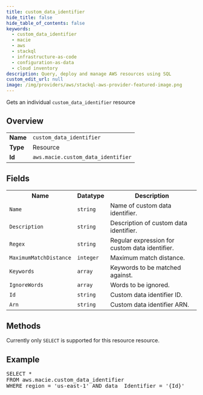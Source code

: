```yaml
---
title: custom_data_identifier
hide_title: false
hide_table_of_contents: false
keywords:
  - custom_data_identifier
  - macie
  - aws
  - stackql
  - infrastructure-as-code
  - configuration-as-data
  - cloud inventory
description: Query, deploy and manage AWS resources using SQL
custom_edit_url: null
image: /img/providers/aws/stackql-aws-provider-featured-image.png
---
```

Gets an individual <code>custom_data_identifier</code> resource

## Overview
<table><tbody>
<tr><td><b>Name</b></td><td><code>custom_data_identifier</code></td></tr>
<tr><td><b>Type</b></td><td>Resource</td></tr>
<tr><td><b>Id</b></td><td><code>aws.macie.custom_data_identifier</code></td></tr>
</tbody></table>

## Fields
<table><tbody>
<tr><th>Name</th><th>Datatype</th><th>Description</th></tr>
<tr><td><code>Name</code></td><td><code>string</code></td><td>Name of custom data identifier.</td></tr><tr><td><code>Description</code></td><td><code>string</code></td><td>Description of custom data identifier.</td></tr><tr><td><code>Regex</code></td><td><code>string</code></td><td>Regular expression for custom data identifier.</td></tr><tr><td><code>MaximumMatchDistance</code></td><td><code>integer</code></td><td>Maximum match distance.</td></tr><tr><td><code>Keywords</code></td><td><code>array</code></td><td>Keywords to be matched against.</td></tr><tr><td><code>IgnoreWords</code></td><td><code>array</code></td><td>Words to be ignored.</td></tr><tr><td><code>Id</code></td><td><code>string</code></td><td>Custom data identifier ID.</td></tr><tr><td><code>Arn</code></td><td><code>string</code></td><td>Custom data identifier ARN.</td></tr>
</tbody></table>

## Methods
Currently only <code>SELECT</code> is supported for this resource resource.

## Example
<pre>
SELECT * 
FROM aws.macie.custom_data_identifier
WHERE region = 'us-east-1' AND data__Identifier = '{Id}'
</pre>
